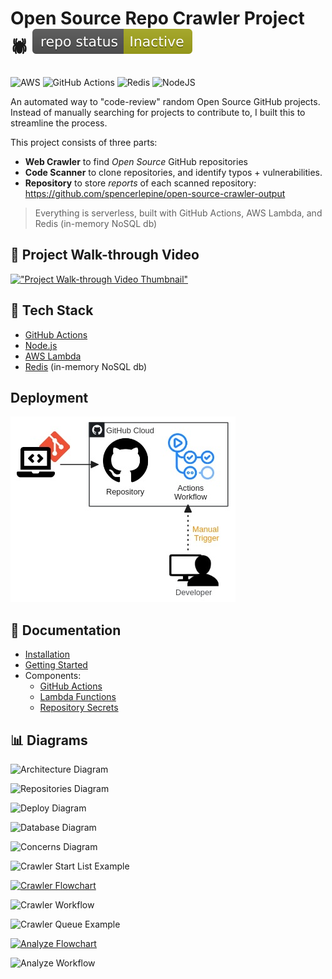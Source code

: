 # Open Source Repo Crawler Project 🕷 ![Inactive Badge](./.github/inactive.svg)

![AWS](https://img.shields.io/badge/AWS-lambda-orange.svg?style=for-the-badge&logo=aws-lambda&logoColor=white) ![GitHub Actions](https://img.shields.io/badge/github%20actions-%232671E5.svg?style=for-the-badge&logo=githubactions&logoColor=white) ![Redis](https://img.shields.io/badge/redis-%23DD0031.svg?style=for-the-badge&logo=redis&logoColor=white) ![NodeJS](https://img.shields.io/badge/node.js-6DA55F?style=for-the-badge&logo=node.js&logoColor=white)

An automated way to "code-review" random Open Source GitHub projects. Instead of manually searching for projects to contribute to, I built this to streamline the process.

This project consists of three parts:
  - **Web Crawler** to find *Open Source* GitHub repositories
  - **Code Scanner** to clone repositories, and identify typos + vulnerabilities.
  - **Repository** to store *reports* of each scanned repository: https://github.com/spencerlepine/open-source-crawler-output

> Everything is serverless, built with GitHub Actions, AWS Lambda, and Redis (in-memory NoSQL db)

## 🎥 Project Walk-through Video

[!["Project Walk-through Video Thumbnail"](./docs/images/readme-thumbnail.png)](https://www.youtube.com/channel/UCBL6vAHJZqUlyJp-rcFU55Q)

## 🧰 Tech Stack

- [GitHub Actions](https://github.com/features/actions)
- [Node.js](https://nodejs.org/en)
- [AWS Lambda](https://aws.amazon.com/lambda/)
- [Redis](https://redis.io/) (in-memory NoSQL db)

## Deployment

![Deplyoment](./docs/images/open-source-crawler-deployment-diagram.jpg)

## 📄 Documentation

- [Installation](docs/installation.md)
- [Getting Started](docs/getting-started.md)
- Components:
  - [GitHub Actions](docs/actions.md)
  - [Lambda Functions](docs/lambda.md)
  - [Repository Secrets](docs/secrets.yml)

## 📊 Diagrams

![Architecture Diagram](./docs/images/architecture.png)

![Repositories Diagram](./docs/images/repositories-diagram.png)

![Deploy Diagram](./docs/images/deploy-diagram.png)

![Database Diagram](./docs/images/database-diagram.png)

![Concerns Diagram](./docs/images/concerns.png)

![Crawler Start List Example](./docs/images/crawler-start-list.png)

[![Crawler Flowchart](./docs/images/crawl-flowchart.png)](https://lucid.app/lucidchart/925ad38a-d164-4034-a4a0-22d597ddddb4/edit?invitationId=inv_d8842df8-7a6a-489d-9435-456aac29975c#)

![Crawler Workflow](./docs/images/crawl-workflow.png)

![Crawler Queue Example](./docs/images/url-queue-example.png)

[![Analyze Flowchart](./docs/images/analyze-flowchart.png)](https://lucid.app/lucidchart/a50e19b9-94d8-40d8-a879-0b79fd790d7b/edit?invitationId=inv_1bfc44f5-3683-4870-b9c9-643dc327df9e#)

![Analyze Workflow](./docs/images/analyze-workflow.png)
